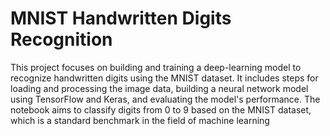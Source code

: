 #  MNIST Handwritten Digits Recognition

This project focuses on building and training a deep-learning model to recognize handwritten digits using the MNIST dataset. It includes steps for loading and processing the image data, building a neural network model using TensorFlow and Keras, and evaluating the model's performance. The notebook aims to classify digits from 0 to 9 based on the MNIST dataset, which is a standard benchmark in the field of machine learning
